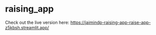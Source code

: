 # raising_app

Check out the live version here: https://jaimindp-raising-app-raise-app-z5kbsh.streamlit.app/

